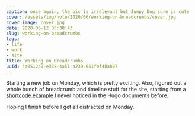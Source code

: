 ```yaml
---
caption: once again, the pic is irrelevant but Jumpy Dog sure is cute
cover: /assets/img/note/2020/06/working-on-breadcrumbs/cover.jpg
cover_image: cover.jpg
date: 2020-06-12 05:38:43
slug: working-on-breadcrumbs
tags:
- life
- work
- site
title: Working on Breadcrumbs
uuid: 4a051240-e338-4a51-a239-051fef48ab97
---
```


[shortcode example]: https://gohugo.io/content-management/sections/#example-breadcrumb-navigation

Starting a new job on Monday, which is pretty exciting.
Also, figured out a whole bunch of breadcrumb and timeline stuff for the site, starting from
a [shortcode example][] I never noticed in the Hugo documents before.

Hoping I finish before I get all distracted on Monday.